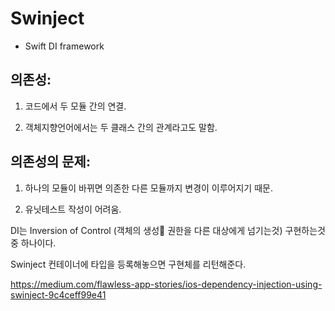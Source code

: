 Swinject
===

* Swift DI framework

의존성: 
---
1) 코드에서 두 모듈 간의 연결.

2) 객체지향언어에서는 두 클래스 간의 관계라고도 말함.

의존성의 문제:
---
1) 하나의 모듈이 바뀌면 의존한 다른 모듈까지 변경이 이루어지기 때문.

2) 유닛테스트 작성이 어려움.


DI는 Inversion of Control (객체의 생성 권한을 다른 대상에게 넘기는것) 구현하는것중 하나이다. 

Swinject 컨테이너에 타입을 등록해놓으면 구현체를 리턴해준다.

https://medium.com/flawless-app-stories/ios-dependency-injection-using-swinject-9c4ceff99e41